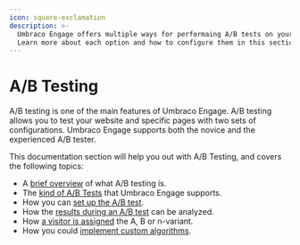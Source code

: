 ```yaml
---
icon: square-exclamation
description: >-
  Umbraco Engage offers multiple ways for performaing A/B tests on your website.
  Learn more about each option and how to configure them in this section.
---
```


# A/B Testing

A/B testing is one of the main features of Umbraco Engage. A/B testing allows you to test your website and specific pages with two sets of configurations. Umbraco Engage supports both the novice and the experienced A/B tester.

This documentation section will help you out with A/B Testing, and covers the following topics:

* A [brief overview](../../../../a-b-testing/what-is-a-b-testing/) of what A/B testing is.
* The [kind of A/B Tests](../../../../a-b-testing/types-of-a-b-tests/) that Umbraco Engage supports.
* How you can [set up the A/B test](../../../../a-b-testing/setting-up-the-a-b-test/).
* How the [results during an A/B test](../../../../a-b-testing/monitor-the-a-b-test/) can be analyzed.
* How [a visitor is assigned](../../../../a-b-testing/a-b-test-distribution-algorithm/) the A, B or n-variant.
* How you could [implement custom algorithms](../../../../a-b-testing/extending-the-algorithms/).

![]()
